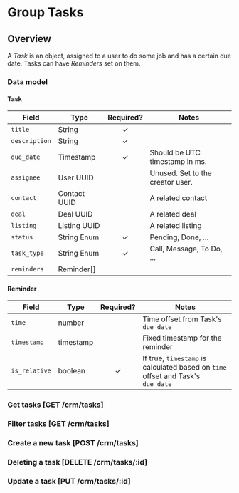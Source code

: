 # Group Tasks

## Overview
A _Task_ is an object, assigned to a user to do some job and has a certain due date. Tasks can have _Reminders_ set on them.

### Data model

#### Task

| Field         | Type         | Required? | Notes                            |
|---------------|--------------|:---------:|----------------------------------|
| `title`       | String       | ✓         |                                  |
| `description` | String       | ✓         |                                  |
| `due_date`    | Timestamp    | ✓         | Should be UTC timestamp in ms.   |
| `assignee`    | User UUID    |           | Unused. Set to the creator user. |
| `contact`     | Contact UUID |           | A related contact                |
| `deal`        | Deal UUID    |           | A related deal                   |
| `listing`     | Listing UUID |           | A related listing                |
| `status`      | String Enum  | ✓         | Pending, Done, ...               |
| `task_type`   | String Enum  | ✓         | Call, Message, To Do, ...        |
| `reminders`   | Reminder[]   |           |                                  |

#### Reminder

| Field         | Type      | Required? | Notes                                                                           |
|---------------|-----------|:---------:|---------------------------------------------------------------------------------|
| `time`        | number    |           | Time offset from Task's `due_date`                                              |
| `timestamp`   | timestamp |           | Fixed timestamp for the reminder                                                |
| `is_relative` | boolean   | ✓         | If true, `timestamp` is calculated based on `time` offset and Task's `due_date` |

### Get tasks [GET /crm/tasks]
<!-- include(tests/task/getForUser.md) -->

### Filter tasks [GET /crm/tasks]
<!-- include(tests/task/filterByContact.md) -->

### Create a new task [POST /crm/tasks]
<!-- include(tests/task/create.md) -->

### Deleting a task [DELETE /crm/tasks/:id]
<!-- include(tests/task/remove.md) -->

### Update a task [PUT /crm/tasks/:id]
<!-- include(tests/task/updateContact.md) -->
